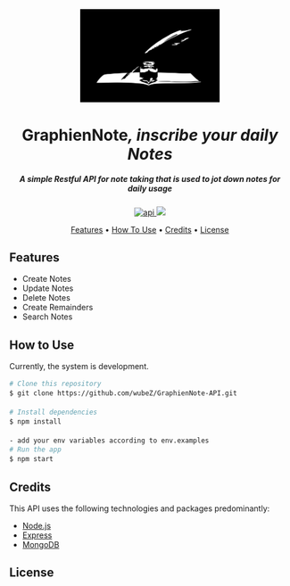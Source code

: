 <div align=center><img src="https://github.com/wubeZ/GraphienNote-API/blob/main/pictures/GraphienNote.svg" title="GraphienNote" **alt="GraphienNote" width="250" /></div> 
<div align= center><h1>GraphienNote<i>, inscribe your daily Notes</i></h1></div>

<h5 align="center">A simple Restful API for note taking that is used to jot down notes for daily usage</h5>
<p align="center">
  <a href="https://" target="_blank" alt="stat">
       <img src="https://img.shields.io/badge/api-underconstruction-yellowgreen.svg" alt="api">
  </a>
  <a href="https://saythanks.io/to/wubezeleke">
      <img src="https://img.shields.io/badge/SayThanks.io-%E2%98%BC-1EAEDB.svg">
  </a>
 </p>

<p align="center">
  <a href="#features">Features</a> •
  <a href="#how-to-use">How To Use</a> •
  <a href="#credits">Credits</a> •
  <a href="#license">License</a>
</p>

## Features
* Create Notes
* Update Notes
* Delete Notes
* Create Remainders
* Search Notes

## How to Use
Currently, the system is development.
```bash
# Clone this repository
$ git clone https://github.com/wubeZ/GraphienNote-API.git

# Install dependencies
$ npm install

- add your env variables according to env.examples
# Run the app
$ npm start
```
## Credits
This API uses the following technologies and packages predominantly:

* [Node.js](https://nodejs.org/)
* [Express](https://expressjs.com/)
* [MongoDB](https://mongodb.com/)

## License
